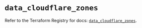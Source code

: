 # `data_cloudflare_zones`

Refer to the Terraform Registry for docs: [`data_cloudflare_zones`](https://registry.terraform.io/providers/cloudflare/cloudflare/5.9.0/docs/data-sources/zones).
